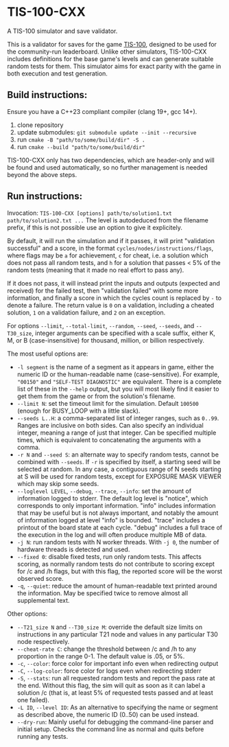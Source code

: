 # TIS-100-CXX
A TIS-100 simulator and save validator.

This is a validator for saves for the game
[TIS-100](https://zachtronics.com/tis-100/), designed to be used for the 
community-run leaderboard. Unlike other simulators, TIS-100-CXX includes
definitions for the base game's levels and can generate suitable random tests
for them. This simulator aims for exact parity with the game in both execution
and test generation.

## Build instructions:

Ensure you have a C++23 compliant compiler (clang 19+, gcc 14+).

1. clone repository
2. update submodules: `git submodule update --init --recursive`
2. run `cmake -B "path/to/some/build/dir" -S .`
3. run `cmake --build "path/to/some/build/dir"`

TIS-100-CXX only has two dependencies, which are header-only and will be found
and used automatically, so no further management is needed beyond the above
steps.

## Run instructions:

Invocation:
`TIS-100-CXX [options] path/to/solution1.txt path/to/solution2.txt ...`
The level is autodeduced from the filename prefix, if this is not possible
use an option to give it explicitely.

By default, it will run the simulation and if it passes, it will print
"validation successful" and a score, in the format 
`cycles/nodes/instructions/flags`, where flags may be `a` for achievement,
`c` for cheat, i.e. a solution which does not pass all random tests,
and `h` for a solution that passes < 5% of the random tests
(meaning that it made no real effort to pass any).

If it does not pass, it will instead print the inputs and outputs
(expected and received) for the failed test, then
"validation failed" with some more information, and finally a score in which
the cycles count is replaced by `-` to denote a failure. The return value is `0`
on a validation, including a cheated solution, `1` on a validation failure,
and `2` on an exception.

For options `--limit`, `--total-limit`, `--random`, `--seed`, `--seeds`,
and `--T30_size`, integer arguments can be specified with a scale suffix,
either K, M, or B (case-insensitive) for thousand, million, or billion
respectively.

The most useful options are:
- `-l segment` is the name of a segment as it appears in game, either the
  numeric ID or the human-readable name (case-sensitive). For example, `"00150"`
  and `"SELF-TEST DIAGNOSTIC"` are equivalent. There is a complete list of these
  in the `--help` output, but you will most likely find it easier to get them
  from the game or from the solution's filename. 
- `--limit N`: set the timeout limit for the simulation. Default `100500`
  (enough for BUSY_LOOP with a little slack).
- `--seeds L..H`: a comma-separated list of integer ranges, such as `0..99`.
  Ranges are inclusive on both sides. Can also specify an individual integer,
  meaning a range of just that integer. Can be specified multiple times, which
  is equivalent to concatenating the arguments with a comma.
- `-r N` and `--seed S`: an alternate way to specify random tests, cannot be
  combined with `--seeds`. If `-r` is specified by itself, a starting seed will
  be selected at random. In any case, a contiguous range of N seeds starting at
  S will be used for random tests, except for EXPOSURE MASK VIEWER which may
  skip some seeds.
- `--loglevel LEVEL`, `--debug`, `--trace`, `--info`: set the amount of
  information logged to stderr. The default log level is "notice", which
  corresponds to only important information. "info" includes information that
  may be useful but is not always important, and notably the amount of
  information logged at level "info" is bounded. "trace" includes a printout
  of the board state at each cycle. "debug" includes a full trace of the execution
  in the log and will often produce multiple MB of data.
- `-j N`: run random tests with N worker threads. With `-j 0`, the number of
  hardware threads is detected and used.
- `--fixed 0`: disable fixed tests, run only random tests. This affects scoring,
  as normally random tests do not contribute to scoring except for /c and /h
  flags, but with this flag, the reported score will be the worst observed
  score.
- `-q`, `--quiet`: reduce the amount of human-readable text printed around the
  information. May be specified twice to remove almost all supplemental text.
  
Other options:
- `--T21_size N` and `--T30_size M`: override the default size limits on
  instructions in any particular T21 node and values in any particular T30 node
  respectively.
- `--cheat-rate C`: change the threshold between /c and /h to any proportion in
  the range 0-1. The default value is .05, or 5%.
- `-c`, `--color`: force color for important info even when redirecting output
- `-C`, `--log-color`: force color for logs even when redirecting stderr
- `-S`, `--stats`: run all requested random tests and report the pass rate at
  the end. Without this flag, the sim will quit as soon as it can label a
  solution /c (that is, at least 5% of requested tests passed and at least one
  failed).
- `-L ID`, `--level ID`: As an alternative to specifying the name or segment as
  described above, the numeric ID (0..50) can be used instead.
- `--dry-run`: Mainly useful for debugging the command-line parser and initial
  setup. Checks the command line as normal and quits before running any tests.
